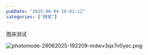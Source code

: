```yaml
---
pubDate: "2025-08-04 16:41:12"
categories: ["随笔"]
---
```


图床测试

![photomode-29062025-192209-mdwv3qx7n0yec.png](https://cdn.jsdelivr.net/gh/SUNSIR007/picx-images-hosting@master/images/2025/08/photomode-29062025-192209-mdwv3qx7n0yec.png)
